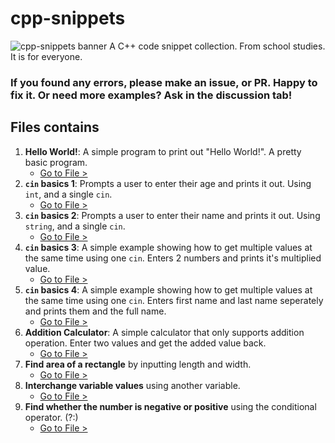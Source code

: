 # cpp-snippets

<img src="https://i.ibb.co/cc34yzM/20210201-130537-0000.png" alt="cpp-snippets banner"></img>
A C++ code snippet collection. From school studies. It is for everyone.
### If you found any errors, please make an issue, or PR. Happy to fix it. Or need more examples? Ask in the discussion tab!

## Files contains

1. **Hello World!**: A simple program to print out "Hello World!". A pretty basic program.
    * [Go to File >](https://github.com/dcdunkan/cpp-snippets/blob/main/001%20hello-world.cpp)
2. **`cin` basics 1**: Prompts a user to enter their age and prints it out. Using `int`, and a single `cin`.
    * [Go to File >](https://github.com/dcdunkan/cpp-snippets/blob/main/002%20cin%20basics%201.cpp)
3. **`cin` basics 2**: Prompts a user to enter their name and prints it out. Using `string`, and a single `cin`.
    * [Go to File >](https://github.com/dcdunkan/cpp-snippets/blob/main/003%20cin%20basics%202.cpp)
4. **`cin` basics 3**: A simple example showing how to get multiple values at the same time using one `cin`. Enters 2 numbers and prints it's multiplied value.
    * [Go to File >](https://github.com/dcdunkan/cpp-snippets/blob/main/004%20cin%20basics%203.cpp)
5. **`cin` basics 4**: A simple example showing how to get multiple values at the same time using one `cin`. Enters first name and last name seperately and prints them and the full name.
    * [Go to File >](https://github.com/dcdunkan/cpp-snippets/blob/main/005%20cin%20basics%204.cpp)
6. **Addition Calculator**: A simple calculator that only supports addition operation. Enter two values and get the added value back.
    * [Go to File >](https://github.com/dcdunkan/cpp-snippets/blob/main/002%20basic-calculator.cpp)
7. **Find area of a rectangle** by inputting length and width.
    * [Go to File >](https://github.com/dcdunkan/cpp-snippets/blob/main/003%20find-area-rectangle.cpp)
8. **Interchange variable values** using another variable.
    * [Go to File >](https://github.com/dcdunkan/cpp-snippets/blob/main/004%20interchange-values.cpp)
9. **Find whether the number is negative or positive** using the conditional operator. (?:)
    * [Go to File >](https://github.com/dcdunkan/cpp-snippets/blob/main/005%20conditional%20operator%20num%20-ve%20or%20%2Bve.cpp)
